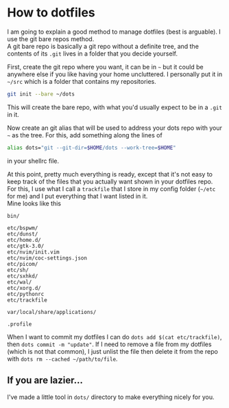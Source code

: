 # How to dotfiles

I am going to explain a good method to manage dotfiles (best is arguable). I use the git bare repos method.  
A git bare repo is basically a git repo without a definite tree, and the contents of its `.git` lives in a folder that you decide yourself.
  
First, create the git repo where you want, it can be in `~` but it could be anywhere else if you like having your home uncluttered. I personally put it in `~/src` which is a folder that contains my repositories.

```sh
git init --bare ~/dots
```

This will create the bare repo, with what you'd usually expect to be in a `.git` in it.

Now create an git alias that will be used to address your dots repo with your `~` as the tree. For this, add something along the lines of

``` sh
alias dots="git --git-dir=$HOME/dots --work-tree=$HOME"
```

in your shellrc file.  
  
At this point, pretty much everything is ready, except that it's not easy to keep track of the files that you actually want shown in your dotfiles repo.  
For this, I use what I call a `trackfile` that I store in my config folder (`~/etc` for me) and I put everything that I want listed in it.  
Mine looks like this

```
bin/

etc/bspwm/
etc/dunst/
etc/home.d/
etc/gtk-3.0/
etc/nvim/init.vim
etc/nvim/coc-settings.json
etc/picom/
etc/sh/
etc/sxhkd/
etc/wal/
etc/xorg.d/
etc/pythonrc
etc/trackfile

var/local/share/applications/

.profile
```

When I want to commit my dotfiles I can do `dots add $(cat etc/trackfile)`, then `dots commit -m "update"`. If I need to remove a file from my dotfiles (which is not that common), I just unlist the file then delete it from the repo with `dots rm --cached ~/path/to/file`.

## If you are lazier...

I've made a little tool in `dots/` directory to make everything nicely for you.
